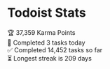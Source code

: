 
# Todoist Stats

<!-- TODO-IST:START -->
🏆  37,359 Karma Points           
🌸  Completed 3 tasks today           
✅  Completed 14,452 tasks so far           
⏳  Longest streak is 209 days
<!-- TODO-IST:END -->
